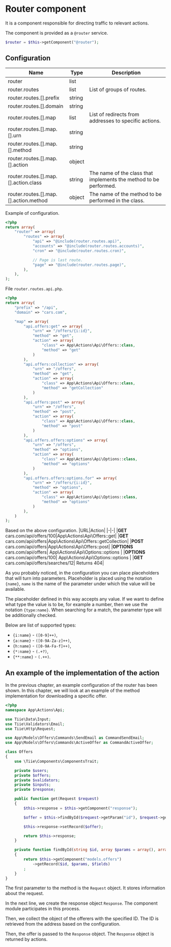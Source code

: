 # Router component

It is a component responsible for directing traffic to relevant actions.

The component is provided as a `@router` service.

```php
$router = $this->getComponent("@router");
```

## Configuration

| Name                                  | Type   | Description                                                       |
| ----                                  | ----   | -----------                                                       |
| router                                | list   |                                                                   |
| router.routes                         | list   | List of groups of routes.                                         |
| router.routes.[].prefix               | string |                                                                   |
| router.routes.[].domain               | string |                                                                   |
| router.routes.[].map                  | list   | List of redirects from addresses to specific actions.             |
| router.routes.[].map.[].urn           | string |                                                                   |
| router.routes.[].map.[].method        | string |                                                                   |
| router.routes.[].map.[].action        | object |                                                                   |
| router.routes.[].map.[].action.class  | string | The name of the class that implements the method to be performed. |
| router.routes.[].map.[].action.method | object | The name of the method to be performed in the class.              |

Example of configuration.

```php
<?php
return array(
    "router" => array(
        "routes" => array(
            "api" => "@include(router.routes.api)",
            "accounts" => "@include(router.routes.accounts)",
            "cron" => "@include(router.routes.cron)",

            // Page is last route.
            "page" => "@include(router.routes.page)",
        ),
    ),
);
```

File `router.routes.api.php`.

```php
<?php
return array(
    "prefix" => "/api",
    "domain" => "cars.com",

    "map" => array(
        "api.offers:get" => array(
            "urn" => "/offers/{i:id}",
            "method" => "get",
            "action" => array(
                "class" => App\Actions\Api\Offers::class,
                "method" => "get"
            )
        ),
        "api.offers:collection" => array(
            "urn" => "/offers",
            "method" => "get",
            "action" => array(
                "class" => App\Actions\Api\Offers::class,
                "method" => "getCollection"
            )
        ),
        "api.offers:post" => array(
            "urn" => "/offers",
            "method" => "post",
            "action" => array(
                "class" => App\Actions\Api\Offers::class,
                "method" => "post"
            )
        ),
        "api.offers.offers:options" => array(
            "urn" => "/offers",
            "method" => "options",
            "action" => array(
                "class" => App\Actions\Api\Options::class,
                "method" => "options"
            )
        ),
        "api.offers.offers:options.for" => array(
            "urn" => "/offers/{i:id}",
            "method" => "options",
            "action" => array(
                "class" => App\Actions\Api\Options::class,
                "method" => "options"
            )
        ),
    )
);
```

Based on the above configuration.
|URL|Action|
|-|-|
|**GET** cars.com/api/offers/100|App\Actions\Api\Offers::get|
|**GET** cars.com/api/offers|App\Actions\Api\Offers::getCollection|
|**POST** cars.com/api/offers|App\Actions\Api\Offers::post|
|**OPTIONS** cars.com/api/offers| App\Actions\Api\Options::options      |
|**OPTIONS** cars.com/api/offers/100| App\Actions\Api\Options::options      |
|**GET** cars.com/api/offers/searches/12| Returns 404|

As you probably noticed, in the configuration you can place placeholders that will turn into parameters. Placeholder is placed using the notation `{name}`, `name` is the name of the parameter under which the value will be available.

The placeholder defined in this way accepts any value. If we want to define what type the value is to be, for example a number, then we use the notation `{type:name}`. When searching for a match, the parameter type will be additionally checked.

Below are list of supported types:

- `{i:name}` - `([0-9]++)`,
- `{a:name}` - `([0-9A-Za-z]++)`,
- `{h:name}` - `([0-9A-Fa-f]++)`,
- `{*:name}` - `(.+?)`,
- `{**:name}` - `(.++)`.

## An example of the implementation of the action

In the previous chapter, an example configuration of the router has been shown. In this chapter, we will look at an example of the method implementation for downloading a specific offer.

```php
<?php
namespace App\Actions\Api;

use Tiie\Data\Input;
use Tiie\Validators\Email;
use Tiie\Http\Request;

use App\Models\Offers\Commands\SendEmail as CommandSendEmail;
use App\Models\Offers\Commands\ActiveOffer as CommandActiveOffer;

class Offers
{
    use \Tiie\Components\ComponentsTrait;

    private $users;
    private $offers;
    private $validators;
    private $inputs;
    private $response;

    public function get(Request $request)
    {
        $this->response = $this->getComponent("response");

        $offer = $this->findById($request->getParam("id"), $request->getParams(), $request->getFields());

        $this->response->setRecord($offer);

        return $this->response;
    }

    private function findById(string $id, array $params = array(), array $fields = array())
    {
        return $this->getComponent("models.offers")
            ->getRecord($id, $params, $fields)
        ;
    }
}

```

The first parameter to the method is the `Request` object. It stores information about the request.

In the next line, we create the response object `Response`. The component module participates in this process.

Then, we collect the object of the offerers with the specified ID. The ID is retrieved from the address based on the configuration.

Then, the offer is passed to the `Response` object. The `Response` object is returned by actions.